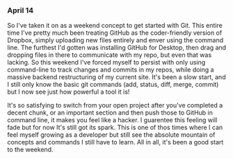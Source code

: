 ### April 14

  So I've taken it on as a weekend concept to get started with Git. This entire time I've pretty much been treating GitHub as the coder-friendly version of Dropbox, simply uploading new files entirely and enver using the command line. The furthest I'd gotten was installing GitHub for Desktop, then drag and dropping files in there to communicate with my repo, but even that was lacking. So this weekend I've forced myself to persist with only using command-line to track changes and commits in my repos, while doing a massive backend restructuring of my current site. It's been a slow start, and I still only know the basic git commands (add, status, diff, merge, commit) but I now see just how powerful a tool it is!
  
  It's so satisfying to switch from your open project after you've completed a decent chunk, or an important section and then push those to GitHub in command line, it makes you feel like a hacker. I guarentee this feeling will fade but for now It's still got its spark. This is one of thos times where I can feel myself growing as a developer but still see the absolute mountain of concepts and commands I still have to learn. All in all, it's been a good start to the weekend.
